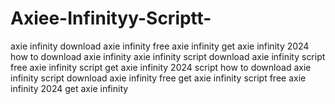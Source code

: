 # Axiee-Infinityy-Scriptt-
 axie infinity download axie infinity free axie infinity get axie infinity 2024 how to download axie infinity axie infinity script download axie infinity script free axie infinity script get axie infinity 2024 script how to download axie infinity script download axie infinity free get axie infinity script free axie infinity 2024 get axie infinity
